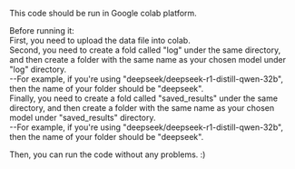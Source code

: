 This code should be run in Google colab platform.  
  
Before running it:  
First, you need to upload the data file into colab.  
Second, you need to create a fold called "log" under the same directory, and then create a folder with the same name as your chosen model under "log" directory.  
    --For example, if you're using "deepseek/deepseek-r1-distill-qwen-32b", then the name of your folder should be "deepseek".  
Finally, you need to create a fold called "saved_results" under the same directory, and then create a folder with the same name as your chosen model under "saved_results" directory.  
    --For example, if you're using "deepseek/deepseek-r1-distill-qwen-32b", then the name of your folder should be "deepseek".  
  
Then, you can run the code without any problems. :)  
